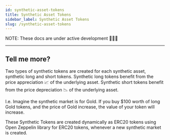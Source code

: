 ```yaml
---
id: synthetic-asset-tokens
title: Synthetic Asset Tokens
sidebar_label: Synthetic Asset Tokens
slug: /synthetic-asset-tokens
---
```


NOTE: These docs are under active development 👷‍♀️👷

---

## Tell me more?

Two types of synthetic tokens are created for each synthetic asset, synthetic long and short tokens. Synthetic long tokens benefit from the price appreciation 📈 of the underlying asset. Synthetic short tokens benefit from the price depreciation 📉 of the underlying asset.

I.e. Imagine the synthetic market is for Gold. If you buy $100 worth of long Gold tokens, and the price of Gold increase, the value of your token will increase.

These Synthetic Tokens are created dynamically as ERC20 tokens using Open Zeppelin library for ERC20 tokens, whenever a new synthetic market is created.
